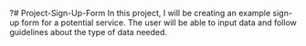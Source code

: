 ?# Project-Sign-Up-Form
In this project, I will be creating an example sign-up form for a potential service. The user will be able to input data and follow guidelines about the type of data needed. 
